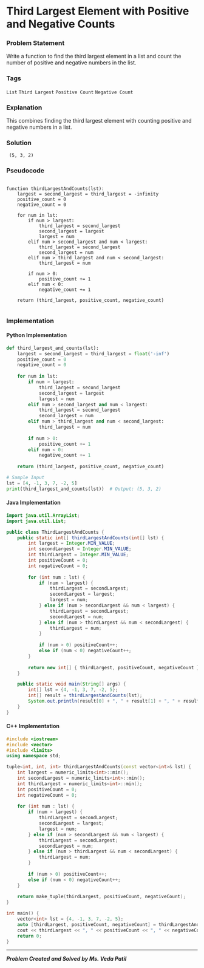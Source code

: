 # Third Largest Element with Positive and Negative Counts
### Problem Statement

Write a function to find the third largest element in a list and count the number of positive and negative numbers in the list.

### Tags

```List```  ```Third Largest```  ```Positive Count```  ```Negative Count```  

### Explanation

This combines finding the third largest element with counting positive and negative numbers in a list.
### Solution
```
 (5, 3, 2)
```
### Pseudocode

```text

function thirdLargestAndCounts(lst):
    largest = second_largest = third_largest = -infinity
    positive_count = 0
    negative_count = 0
    
    for num in lst:
        if num > largest:
            third_largest = second_largest
            second_largest = largest
            largest = num
        elif num > second_largest and num < largest:
            third_largest = second_largest
            second_largest = num
        elif num > third_largest and num < second_largest:
            third_largest = num
        
        if num > 0:
            positive_count += 1
        elif num < 0:
            negative_count += 1
    
    return (third_largest, positive_count, negative_count)


```

### Implementation

#### Python Implementation
```python
def third_largest_and_counts(lst):
    largest = second_largest = third_largest = float('-inf')
    positive_count = 0
    negative_count = 0
    
    for num in lst:
        if num > largest:
            third_largest = second_largest
            second_largest = largest
            largest = num
        elif num > second_largest and num < largest:
            third_largest = second_largest
            second_largest = num
        elif num > third_largest and num < second_largest:
            third_largest = num
        
        if num > 0:
            positive_count += 1
        elif num < 0:
            negative_count += 1
    
    return (third_largest, positive_count, negative_count)

# Sample Input
lst = [4, -1, 3, 7, -2, 5]
print(third_largest_and_counts(lst))  # Output: (5, 3, 2)

```
#### Java Implementation
```java
import java.util.ArrayList;
import java.util.List;

public class ThirdLargestAndCounts {
    public static int[] thirdLargestAndCounts(int[] lst) {
        int largest = Integer.MIN_VALUE;
        int secondLargest = Integer.MIN_VALUE;
        int thirdLargest = Integer.MIN_VALUE;
        int positiveCount = 0;
        int negativeCount = 0;
        
        for (int num : lst) {
            if (num > largest) {
                thirdLargest = secondLargest;
                secondLargest = largest;
                largest = num;
            } else if (num > secondLargest && num < largest) {
                thirdLargest = secondLargest;
                secondLargest = num;
            } else if (num > thirdLargest && num < secondLargest) {
                thirdLargest = num;
            }
            
            if (num > 0) positiveCount++;
            else if (num < 0) negativeCount++;
        }
        
        return new int[] { thirdLargest, positiveCount, negativeCount };
    }

    public static void main(String[] args) {
        int[] lst = {4, -1, 3, 7, -2, 5};
        int[] result = thirdLargestAndCounts(lst);
        System.out.println(result[0] + ", " + result[1] + ", " + result[2]);  // Output: 5, 3, 2
    }
}


```
#### C++ Implementation
```cpp
#include <iostream>
#include <vector>
#include <limits>
using namespace std;

tuple<int, int, int> thirdLargestAndCounts(const vector<int>& lst) {
    int largest = numeric_limits<int>::min();
    int secondLargest = numeric_limits<int>::min();
    int thirdLargest = numeric_limits<int>::min();
    int positiveCount = 0;
    int negativeCount = 0;
    
    for (int num : lst) {
        if (num > largest) {
            thirdLargest = secondLargest;
            secondLargest = largest;
            largest = num;
        } else if (num > secondLargest && num < largest) {
            thirdLargest = secondLargest;
            secondLargest = num;
        } else if (num > thirdLargest && num < secondLargest) {
            thirdLargest = num;
        }
        
        if (num > 0) positiveCount++;
        else if (num < 0) negativeCount++;
    }
    
    return make_tuple(thirdLargest, positiveCount, negativeCount);
}

int main() {
    vector<int> lst = {4, -1, 3, 7, -2, 5};
    auto [thirdLargest, positiveCount, negativeCount] = thirdLargestAndCounts(lst);
    cout << thirdLargest << ", " << positiveCount << ", " << negativeCount << endl;  // Output: 5, 3, 2
    return 0;
}

```
***
***Problem Created and Solved by Ms. Veda Patil***
